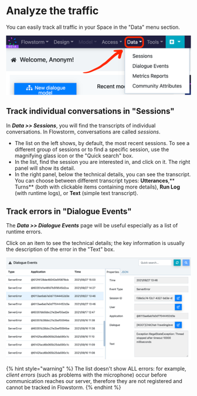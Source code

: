 # Analyze the traffic

You can easily track all traffic in your Space in the "Data" menu section.

![](<../.gitbook/assets/image (89).png>)

## Track individual conversations in "Sessions"

In _**Data >> Sessions**_, you will find the transcripts of individual conversations. In Flowstorm, conversations are called _sessions_.

* The list on the left shows, by default, the most recent sessions. To see a different group of sessions or to find a specific session, use the magnifying glass icon or the "Quick search" box.
* In the list, find the session you are interested in, and click on it. The right panel will show its detail.
* In the right panel, below the technical details, you can see the transcript. You can choose between different transcript types: **Utterances**,** Turns** (both with clickable items containing more details), **Run Log** (with runtime logs), or **Text** (simple text transcript).

## Track errors in "Dialogue Events"

The _**Data >> Dialogue Events**_ page will be useful especially as a list of runtime errors.

Click on an item to see the technical details; the key information is usually the description of the error in the "Text" box.

![](<../.gitbook/assets/image (81).png>)

{% hint style="warning" %}
The list doesn't show ALL errors: for example, _client errors_ (such as problems with the microphone) occur before communication reaches our server, therefore they are not registered and cannot be tracked in Flowstorm.
{% endhint %}
